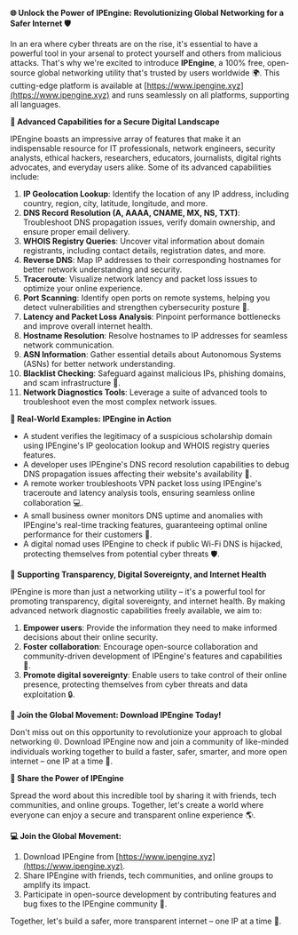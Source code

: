 **🌐 Unlock the Power of IPEngine: Revolutionizing Global Networking for a Safer Internet 🛡️**

In an era where cyber threats are on the rise, it's essential to have a powerful tool in your arsenal to protect yourself and others from malicious attacks. That's why we're excited to introduce **IPEngine**, a 100% free, open-source global networking utility that's trusted by users worldwide 🌍. This cutting-edge platform is available at [https://www.ipengine.xyz](https://www.ipengine.xyz) and runs seamlessly on all platforms, supporting all languages.

**🔗 Advanced Capabilities for a Secure Digital Landscape**

IPEngine boasts an impressive array of features that make it an indispensable resource for IT professionals, network engineers, security analysts, ethical hackers, researchers, educators, journalists, digital rights advocates, and everyday users alike. Some of its advanced capabilities include:

1.  **IP Geolocation Lookup**: Identify the location of any IP address, including country, region, city, latitude, longitude, and more.
2.  **DNS Record Resolution (A, AAAA, CNAME, MX, NS, TXT)**: Troubleshoot DNS propagation issues, verify domain ownership, and ensure proper email delivery.
3.  **WHOIS Registry Queries**: Uncover vital information about domain registrants, including contact details, registration dates, and more.
4.  **Reverse DNS**: Map IP addresses to their corresponding hostnames for better network understanding and security.
5.  **Traceroute**: Visualize network latency and packet loss issues to optimize your online experience.
6.  **Port Scanning**: Identify open ports on remote systems, helping you detect vulnerabilities and strengthen cybersecurity posture 🔐.
7.  **Latency and Packet Loss Analysis**: Pinpoint performance bottlenecks and improve overall internet health.
8.  **Hostname Resolution**: Resolve hostnames to IP addresses for seamless network communication.
9.  **ASN Information**: Gather essential details about Autonomous Systems (ASNs) for better network understanding.
10. **Blacklist Checking**: Safeguard against malicious IPs, phishing domains, and scam infrastructure 🚨.
11. **Network Diagnostics Tools**: Leverage a suite of advanced tools to troubleshoot even the most complex network issues.

**👥 Real-World Examples: IPEngine in Action**

*   A student verifies the legitimacy of a suspicious scholarship domain using IPEngine's IP geolocation lookup and WHOIS registry queries features.
*   A developer uses IPEngine's DNS record resolution capabilities to debug DNS propagation issues affecting their website's availability 📡.
*   A remote worker troubleshoots VPN packet loss using IPEngine's traceroute and latency analysis tools, ensuring seamless online collaboration 💻.
*   A small business owner monitors DNS uptime and anomalies with IPEngine's real-time tracking features, guaranteeing optimal online performance for their customers 🚀.
*   A digital nomad uses IPEngine to check if public Wi-Fi DNS is hijacked, protecting themselves from potential cyber threats 🛡️.

**💖 Supporting Transparency, Digital Sovereignty, and Internet Health**

IPEngine is more than just a networking utility – it's a powerful tool for promoting transparency, digital sovereignty, and internet health. By making advanced network diagnostic capabilities freely available, we aim to:

1.  **Empower users**: Provide the information they need to make informed decisions about their online security.
2.  **Foster collaboration**: Encourage open-source collaboration and community-driven development of IPEngine's features and capabilities 🤝.
3.  **Promote digital sovereignty**: Enable users to take control of their online presence, protecting themselves from cyber threats and data exploitation 🔒.

**🚀 Join the Global Movement: Download IPEngine Today!**

Don't miss out on this opportunity to revolutionize your approach to global networking 🌐. Download IPEngine now and join a community of like-minded individuals working together to build a faster, safer, smarter, and more open internet – one IP at a time 🔗.

**📢 Share the Power of IPEngine**

Spread the word about this incredible tool by sharing it with friends, tech communities, and online groups. Together, let's create a world where everyone can enjoy a secure and transparent online experience 🌎.

**💻 Join the Global Movement:**

1.  Download IPEngine from [https://www.ipengine.xyz](https://www.ipengine.xyz).
2.  Share IPEngine with friends, tech communities, and online groups to amplify its impact.
3.  Participate in open-source development by contributing features and bug fixes to the IPEngine community 🤝.

Together, let's build a safer, more transparent internet – one IP at a time 🔗.